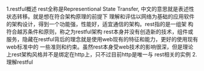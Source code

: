 1.restful概述
rest全称是Representional State Transfer, 中文的意思就是表述性状态转移。就是想在符合架构原理的前提下
理解和评估以网络为基础的应用软件的架构设计，得到一个功能强，性能好，适宜通信的架构。rest指的是一组架
构符合越苏条件和原则，称之为restful架构
 rest本身并没有创造新的技术，组件或服务，隐藏在restful背后的理念就是使用web现有的特征和能力，更好的使用现有web标准中的
 一些准则和约束。虽然rest本身受web技术的影响很深，但是理论上rest架构风格并不是绑定在http上，只不过目前http是唯一与
 rest相关的实例
 2. 理解restful
 